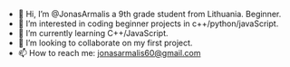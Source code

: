 - 👋 Hi, I’m @JonasArmalis a 9th grade student from Lithuania. Beginner.
- 👀 I’m interested in coding beginner projects in c++/python/javaScript.
- 🌱 I’m currently learning C++/JavaScript.
- 💞️ I’m looking to collaborate on my first project.
- 📫 How to reach me: jonasarmalis60@gmail.com

<!---
JonasArmalis/JonasArmalis is a ✨ special ✨ repository because its `README.md` (this file) appears on your GitHub profile.
You can click the Preview link to take a look at your changes.
--->
